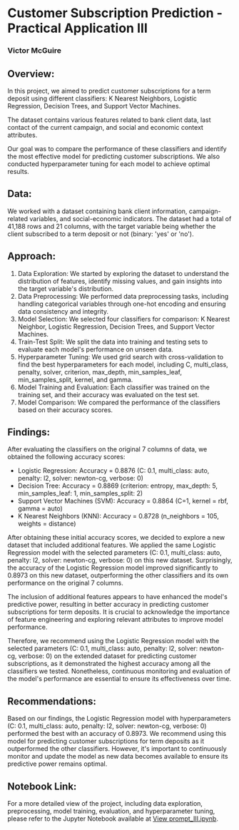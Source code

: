 # Customer Subscription Prediction - Practical Application III
### Victor McGuire

## Overview:
In this project, we aimed to predict customer subscriptions for a term deposit using different classifiers: K Nearest Neighbors, Logistic Regression, Decision Trees, and Support Vector Machines. 

The dataset contains various features related to bank client data, last contact of the current campaign, and social and economic context attributes. 

Our goal was to compare the performance of these classifiers and identify the most effective model for predicting customer subscriptions. We also conducted hyperparameter tuning for each model to achieve optimal results.

## Data:
We worked with a dataset containing bank client information, campaign-related variables, and social-economic indicators. The dataset had a total of 41,188 rows and 21 columns, with the target variable being whether the client subscribed to a term deposit or not (binary: 'yes' or 'no').

## Approach:
1. Data Exploration: We started by exploring the dataset to understand the distribution of features, identify missing values, and gain insights into the target variable's distribution.
2. Data Preprocessing: We performed data preprocessing tasks, including handling categorical variables through one-hot encoding and ensuring data consistency and integrity.
3. Model Selection: We selected four classifiers for comparison: K Nearest Neighbor, Logistic Regression, Decision Trees, and Support Vector Machines.
4. Train-Test Split: We split the data into training and testing sets to evaluate each model's performance on unseen data.
5. Hyperparameter Tuning: We used grid search with cross-validation to find the best hyperparameters for each model, including C, multi_class, penalty, solver, criterion, max_depth, min_samples_leaf, min_samples_split, kernel, and gamma.
6. Model Training and Evaluation: Each classifier was trained on the training set, and their accuracy was evaluated on the test set.
7. Model Comparison: We compared the performance of the classifiers based on their accuracy scores.

## Findings:
After evaluating the classifiers on the original 7 columns of data, we obtained the following accuracy scores:

* Logistic Regression: Accuracy = 0.8876 (C: 0.1, multi_class: auto, penalty: l2, solver: newton-cg, verbose: 0)
* Decision Tree: Accuracy = 0.8869 (criterion: entropy, max_depth: 5, min_samples_leaf: 1, min_samples_split: 2)
* Support Vector Machines (SVM): Accuracy = 0.8864 (C=1, kernel = rbf, gamma = auto)
* K Nearest Neighbors (KNN): Accuracy = 0.8728 (n_neighbors = 105, weights = distance)

After obtaining these initial accuracy scores, we decided to explore a new dataset that included additional features. We applied the same Logistic Regression model with the selected parameters (C: 0.1, multi_class: auto, penalty: l2, solver: newton-cg, verbose: 0) on this new dataset. Surprisingly, the accuracy of the Logistic Regression model improved significantly to 0.8973 on this new dataset, outperforming the other classifiers and its own performance on the original 7 columns.

The inclusion of additional features appears to have enhanced the model's predictive power, resulting in better accuracy in predicting customer subscriptions for term deposits. It is crucial to acknowledge the importance of feature engineering and exploring relevant attributes to improve model performance.

Therefore, we recommend using the Logistic Regression model with the selected parameters (C: 0.1, multi_class: auto, penalty: l2, solver: newton-cg, verbose: 0) on the extended dataset for predicting customer subscriptions, as it demonstrated the highest accuracy among all the classifiers we tested. Nonetheless, continuous monitoring and evaluation of the model's performance are essential to ensure its effectiveness over time.

## Recommendations:
Based on our findings, the Logistic Regression model with hyperparameters (C: 0.1, multi_class: auto, penalty: l2, solver: newton-cg, verbose: 0) performed the best with an accuracy of 0.8973. We recommend using this model for predicting customer subscriptions for term deposits as it outperformed the other classifiers. However, it's important to continuously monitor and update the model as new data becomes available to ensure its predictive power remains optimal.

## Notebook Link:
For a more detailed view of the project, including data exploration, preprocessing, model training, evaluation, and hyperparameter tuning, please refer to the Jupyter Notebook available at [View prompt_III.ipynb](https://github.com/vmcguire/practicalassignment3/blob/main/prompt_III.ipynb).
